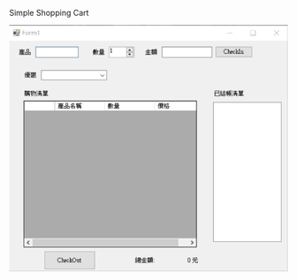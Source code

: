 Simple Shopping Cart

<img src ="https://github.com/nutshell522/SimpleShoppingCart.App/blob/main/ShoppingCart.gif" width="650"/>

